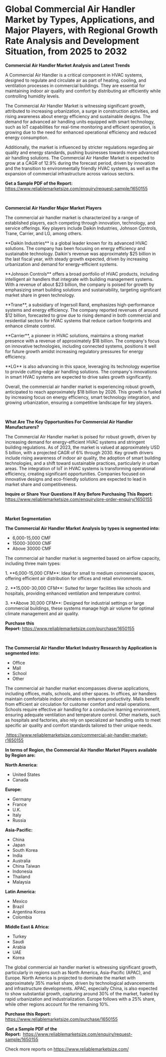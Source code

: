 <p><h1>Global Commercial Air Handler Market by Types, Applications, and Major Players, with Regional Growth Rate Analysis and Development Situation, from 2025 to 2032</h1></p><p><strong>Commercial Air Handler Market Analysis and Latest Trends</strong></p>
<p><p>A Commercial Air Handler is a critical component in HVAC systems, designed to regulate and circulate air as part of heating, cooling, and ventilation processes in commercial buildings. They are essential for maintaining indoor air quality and comfort by distributing air efficiently while controlling humidity levels.</p><p>The Commercial Air Handler Market is witnessing significant growth, attributed to increasing urbanization, a surge in construction activities, and rising awareness about energy efficiency and sustainable designs. The demand for advanced air handling units equipped with smart technology, such as IoT capabilities for real-time monitoring and efficient operation, is growing due to the need for enhanced operational efficiency and reduced energy consumption.</p><p>Additionally, the market is influenced by stricter regulations regarding air quality and energy standards, pushing businesses towards more advanced air handling solutions. The Commercial Air Handler Market is expected to grow at a CAGR of 12.9% during the forecast period, driven by innovation and the transition to environmentally friendly HVAC systems, as well as the expansion of commercial infrastructure across various sectors.</p></p>
<p><strong>Get a Sample PDF of the Report:&nbsp;</strong> <a href="https://www.reliablemarketsize.com/enquiry/request-sample/1650155?utm_campaign=2278&utm_medium=2&utm_source=Github&utm_content=ia&utm_term=17022025&utm_id=commercial-air-handler">https://www.reliablemarketsize.com/enquiry/request-sample/1650155</a></p>
<p>&nbsp;</p>
<p><strong>Commercial Air Handler Major Market Players</strong></p>
<p><p>The commercial air handler market is characterized by a range of established players, each competing through innovation, technology, and service offerings. Key players include Daikin Industries, Johnson Controls, Trane, Carrier, and LG, among others. </p><p>**Daikin Industries** is a global leader known for its advanced HVAC solutions. The company has been focusing on energy efficiency and sustainable technology. Daikin's revenue was approximately $25 billion in the last fiscal year, with steady growth expected, driven by increasing urbanization and demand for energy-efficient systems.</p><p>**Johnson Controls** offers a broad portfolio of HVAC products, including intelligent air handlers that integrate with building management systems. With a revenue of about $23 billion, the company is poised for growth by emphasizing smart building solutions and sustainability, targeting significant market share in green technology.</p><p>**Trane**, a subsidiary of Ingersoll Rand, emphasizes high-performance systems and energy efficiency. The company reported revenues of around $12 billion, forecasted to grow due to rising demand in both commercial and residential sectors for HVAC systems that reduce carbon footprints and enhance climate control.</p><p>**Carrier**, a pioneer in HVAC solutions, maintains a strong market presence with a revenue of approximately $18 billion. The company's focus on innovative technologies, including connected systems, positions it well for future growth amidst increasing regulatory pressures for energy efficiency.</p><p>**LG** is also advancing in this space, leveraging its technology expertise to provide cutting-edge air handling solutions. The company's innovations in smart HVAC systems are expected to drive sales growth significantly.</p><p>Overall, the commercial air handler market is experiencing robust growth, anticipated to reach approximately $18 billion by 2026. This growth is fueled by increasing focus on energy efficiency, smart technology integration, and growing urbanization, ensuring a competitive landscape for key players.</p></p>
<p>&nbsp;</p>
<p><strong>What Are The Key Opportunities For Commercial Air Handler Manufacturers?</strong></p>
<p><p>The Commercial Air Handler market is poised for robust growth, driven by increasing demand for energy-efficient HVAC systems and stringent building regulations. As of 2023, the market is valued at approximately USD 5 billion, with a projected CAGR of 6% through 2030. Key growth drivers include rising awareness of indoor air quality, the adoption of smart building technologies, and a shift toward sustainable practices, particularly in urban areas. The integration of IoT in HVAC systems is transforming operational efficiency, creating significant opportunities. Companies focused on innovative designs and eco-friendly solutions are expected to lead in market share and competitiveness.</p></p>
<p><strong>Inquire or Share Your Questions If Any Before Purchasing This Report:</strong> <a href="https://www.reliablemarketsize.com/enquiry/pre-order-enquiry/1650155?utm_campaign=2278&utm_medium=2&utm_source=Github&utm_content=ia&utm_term=17022025&utm_id=commercial-air-handler">https://www.reliablemarketsize.com/enquiry/pre-order-enquiry/1650155</a></p>
<p>&nbsp;</p>
<p><strong>Market Segmentation</strong></p>
<p><strong>The Commercial Air Handler Market Analysis by types is segmented into:</strong></p>
<p><ul><li>6,000-15,000 CMF</li><li>15000-30000 CMF</li><li>Above 30000 CMF</li></ul></p>
<p><p>The commercial air handler market is segmented based on airflow capacity, including three main types: </p><p>1. **6,000-15,000 CFM**: Ideal for small to medium commercial spaces, offering efficient air distribution for offices and retail environments.</p><p>  </p><p>2. **15,000-30,000 CFM**: Suited for larger facilities like schools and hospitals, providing enhanced ventilation and temperature control.</p><p>3. **Above 30,000 CFM**: Designed for industrial settings or large commercial buildings, these systems manage high air volume for optimal climate management and air quality.</p></p>
<p><strong>Purchase this Report:&nbsp;</strong><a href="https://www.reliablemarketsize.com/purchase/1650155?utm_campaign=2278&utm_medium=2&utm_source=Github&utm_content=ia&utm_term=17022025&utm_id=commercial-air-handler">https://www.reliablemarketsize.com/purchase/1650155</a></p>
<p>&nbsp;</p>
<p><strong>The Commercial Air Handler Market Industry Research by Application is segmented into:</strong></p>
<p><ul><li>Office</li><li>Mall</li><li>School</li><li>Other</li></ul></p>
<p><p>The commercial air handler market encompasses diverse applications, including offices, malls, schools, and other spaces. In offices, air handlers maintain comfortable indoor climates to enhance productivity. Malls benefit from efficient air circulation for customer comfort and retail operations. Schools require effective air handling for a conducive learning environment, ensuring adequate ventilation and temperature control. Other markets, such as hospitals and factories, also rely on specialized air handling units to meet specific air quality and comfort standards tailored to their unique needs.</p></p>
<p><a href="https://www.reliablemarketsize.com/commercial-air-handler-market-r1650155?utm_campaign=2278&utm_medium=2&utm_source=Github&utm_content=ia&utm_term=17022025&utm_id=commercial-air-handler">&nbsp;https://www.reliablemarketsize.com/commercial-air-handler-market-r1650155</a></p>
<p><strong>In terms of Region, the Commercial Air Handler Market Players available by Region are:</strong></p>
<p>
    <p> <strong> North America: </strong>
        <ul>
            <li>United States</li>
            <li>Canada</li>
        </ul>
        </p> 
    <p> <strong> Europe: </strong>
        <ul>
            <li>Germany</li>
            <li>France</li>
            <li>U.K.</li>
            <li>Italy</li>
            <li>Russia</li>
        </ul>
        </p> 
    <p> <strong> Asia-Pacific: </strong>
        <ul>
            <li>China</li>
            <li>Japan</li>
            <li>South Korea</li>
            <li>India</li>
            <li>Australia</li>
            <li>China Taiwan</li>
            <li>Indonesia</li>
            <li>Thailand</li>
            <li>Malaysia</li>
        </ul>
        </p> 
    <p> <strong> Latin America: </strong>
        <ul>
            <li>Mexico</li>
            <li>Brazil</li>
            <li>Argentina Korea</li>
            <li>Colombia</li>
        </ul>
        </p> 
    <p> <strong> Middle East & Africa: </strong>
        <ul>
            <li>Turkey</li>
            <li>Saudi</li>
            <li>Arabia</li>
            <li>UAE</li>
            <li>Korea</li>
        </ul>
    </p>
    </p>
<p><p>The global commercial air handler market is witnessing significant growth, particularly in regions such as North America, Asia-Pacific (APAC), and Europe. North America is projected to dominate the market with approximately 35% market share, driven by technological advancements and infrastructure developments. APAC, especially China, is also expected to show substantial growth, capturing around 30% of the market, fueled by rapid urbanization and industrialization. Europe follows with a 25% share, while other regions account for the remaining 10%.</p></p>
<p><strong>Purchase this Report: </strong><a href="https://www.reliablemarketsize.com/purchase/1650155?utm_campaign=2278&utm_medium=2&utm_source=Github&utm_content=ia&utm_term=17022025&utm_id=commercial-air-handler">https://www.reliablemarketsize.com/purchase/1650155</a></p>
<p>&nbsp;<strong>Get a Sample PDF of the Report:&nbsp;&nbsp;</strong><a href="https://www.reliablemarketsize.com/enquiry/request-sample/1650155?utm_campaign=2278&utm_medium=2&utm_source=Github&utm_content=ia&utm_term=17022025&utm_id=commercial-air-handler">https://www.reliablemarketsize.com/enquiry/request-sample/1650155</a></p>
<p><strong></strong></p>
<p>Check more reports on <a href="https://www.reliablemarketsize.com/?utm_campaign=2278&utm_medium=2&utm_source=Github&utm_content=ia&utm_term=17022025&utm_id=commercial-air-handler">https://www.reliablemarketsize.com/</a></p>